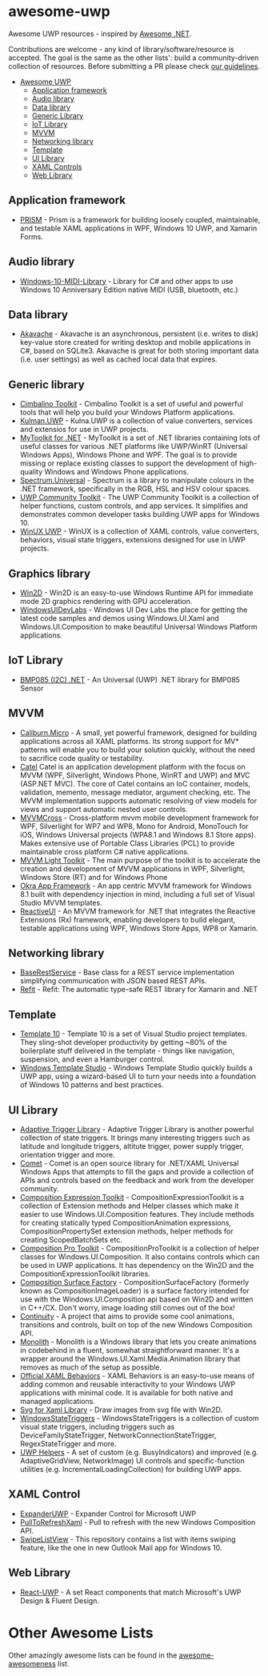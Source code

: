 # awesome-uwp
Awesome UWP resources - inspired by [Awesome .NET](https://github.com/quozd/awesome-dotnet).

Contributions are welcome - any kind of library/software/resource is accepted. The goal is the same as the other lists': build a community-driven collection of resources. Before submitting a PR please check [our guidelines](https://github.com/tomzorz/awesome-uwp/blob/master/CONTRIBUTING.md).

* [Awesome UWP](#awesome-uwp)
    * [Application framework](#application-framework)
    * [Audio library](#audio-library)
    * [Data library](#data-library)
    * [Generic Library](#generic-library)
    * [IoT Library](#iot-library)
    * [MVVM](#mvvm)
    * [Networking library](#networking-library)
    * [Template](#template)
    * [UI Library](#ui-library)
    * [XAML Controls](#xaml-controls)
    * [Web Library](#web-library)

## Application framework
* [PRISM](https://github.com/PrismLibrary/Prism) - Prism is a framework for building loosely coupled, maintainable, and testable XAML applications in WPF, Windows 10 UWP, and Xamarin Forms.

## Audio library
* [Windows-10-MIDI-Library](https://github.com/Psychlist1972/Windows-10-MIDI-Library/) - Library for C# and other apps to use Windows 10 Anniversary Edition native MIDI (USB, bluetooth, etc.)

## Data library
* [Akavache](https://github.com/akavache/Akavache) - Akavache is an asynchronous, persistent (i.e. writes to disk) key-value store created for writing desktop and mobile applications in C#, based on SQLite3. Akavache is great for both storing important data (i.e. user settings) as well as cached local data that expires.

## Generic library
* [Cimbalino Toolkit](https://github.com/Cimbalino/Cimbalino-Toolkit) - Cimbalino Toolkit is a set of useful and powerful tools that will help you build your Windows Platform applications.
* [Kulman.UWP](https://github.com/igorkulman/Kulman.UWP) - Kulna.UWP is a collection of value converters, services and extensios for use in UWP projects.
* [MyToolkit for .NET](https://github.com/MyToolkit/MyToolkit) - MyToolkit is a set of .NET libraries containing lots of useful classes for various .NET platforms like UWP/WinRT (Universal Windows Apps), Windows Phone and WPF. The goal is to provide missing or replace existing classes to support the development of high-quality Windows and Windows Phone applications.
* [Spectrum.Universal](https://github.com/nigel-sampson/spectrum) - Spectrum is a library to manipulate colours in the .NET framework, specifically in the RGB, HSL and HSV colour spaces.
* [UWP Community Toolkit](https://github.com/Microsoft/UWPCommunityToolkit) - The UWP Community Toolkit is a collection of helper functions, custom controls, and app services. It simplifies and demonstrates common developer tasks building UWP apps for Windows 10.
* [WinUX UWP](https://github.com/jamesmcroft/WinUX-UWP-Toolkit) - WinUX is a collection of XAML controls, value converters, behaviors, visual state triggers, extensions designed for use in UWP projects.

## Graphics library
* [Win2D](https://github.com/Microsoft/Win2D/) - Win2D is an easy-to-use Windows Runtime API for immediate mode 2D graphics rendering with GPU acceleration.
* [WindowsUIDevLabs](https://github.com/Microsoft/WindowsUIDevLabs) - Windows UI Dev Labs the place for getting the latest code samples and demos using Windows.UI.Xaml and Windows.UI.Composition to make beautiful Universal Windows Platform applications.

## IoT Library
* [BMP085 (I2C) .NET](https://github.com/baget/BMP085Dotnet) - An Universal (UWP) .NET library for BMP085 Sensor

## MVVM
* [Caliburn.Micro](https://github.com/Caliburn-Micro/Caliburn.Micro) - A small, yet powerful framework, designed for building applications across all XAML platforms. Its strong support for MV* patterns will enable you to build your solution quickly, without the need to sacrifice code quality or testability.
* [Catel](https://github.com/Catel/Catel) Catel is an application development platform with the focus on MVVM (WPF, Silverlight, Windows Phone, WinRT and UWP) and MVC (ASP.NET MVC). The core of Catel contains an IoC container, models, validation, memento, message mediator, argument checking, etc. The MVVM implementation supports automatic resolving of view models for views and support automatic nested user controls.
* [MVVMCross](https://github.com/MvvmCross/MvvmCross) - Cross-platform mvvm mobile development framework for WPF, Silverlight for WP7 and WP8, Mono for Android, MonoTouch for iOS, Windows Universal projects (WPA8.1 and Windows 8.1 Store apps). Makes extensive use of Portable Class Libraries (PCL) to provide maintainable cross platform C# native applications.
* [MVVM Light Toolkit](https://mvvmlight.codeplex.com/) - The main purpose of the toolkit is to accelerate the creation and development of MVVM applications in WPF, Silverlight, Windows Store (RT) and for Windows Phone
* [Okra App Framework](http://okraframework.github.io) - An app centric MVVM framework for Windows 8.1 built with dependency injection in mind, including a full set of Visual Studio MVVM templates.
* [ReactiveUI](https://github.com/reactiveui/reactiveui/) - An MVVM framework for .NET that integrates the Reactive Extensions (Rx) framework, enabling developers to build elegant, testable applications using WPF, Windows Store Apps, WP8 or Xamarin.

## Networking library

* [BaseRestService](https://github.com/igorkulman/Kulman.WPA81.BaseRestService) - Base class for a REST service implementation simplifying communication with JSON based REST APIs.
* [Refit](https://github.com/paulcbetts/refit) - Refit: The automatic type-safe REST library for Xamarin and .NET

## Template
* [Template 10](https://github.com/Windows-XAML/Template10) - Template 10 is a set of Visual Studio project templates. They sling-shot developer productivity by getting ~80% of the boilerplate stuff delivered in the template - things like navigation, suspension, and even a Hamburger control.
* [Windows Template Studio](https://github.com/Microsoft/WindowsTemplateStudio) - Windows Template Studio quickly builds a UWP app, using a wizard-based UI to turn your needs into a foundation of Windows 10 patterns and best practices. 

## UI Library
* [Adaptive Trigger Library](https://github.com/Herdo/AdaptiveTriggerLibrary) - Adaptive Trigger Library is another powerful collection of state triggers. It brings many interesting triggers such as latitude and longitude triggers, altitute trigger, power supply trigger, orientation trigger and more.
* [Comet](https://github.com/nmetulev/comet) - Comet is an open source library for .NET/XAML Universal Windows Apps that attempts to fill the gaps and provide a collection of APIs and controls based on the feedback and work from the developer community.
* [Composition Expression Toolkit](https://github.com/ratishphilip/CompositionExpressionToolkit) - CompositionExpressionToolkit is a collection of Extension methods and Helper classes which make it easier to use Windows.UI.Composition features. They include methods for creating statically typed CompositionAnimation expressions, CompositionPropertySet extension methods, helper methods for creating ScopedBatchSets etc. 
* [Composition Pro Toolkit](https://github.com/ratishphilip/CompositionProToolkit) - CompositionProToolkit is a collection of helper classes for Windows.UI.Composition. It also contains controls which can be used in UWP applications. It has dependency on the Win2D and the CompositionExpressionToolkit libraries.
* [Composition Surface Factory](https://github.com/robmikh/compositionsurfacefactory) - CompositionSurfaceFactory (formerly known as CompositionImageLoader) is a surface factory intended for use with the Windows.UI.Composition api based on Win2D and written in C++/CX. Don't worry, image loading still comes out of the box!
* [Continuity](https://github.com/JustinXinLiu/Continuity) - A project that aims to provide some cool animations, transitions and controls, built on top of the new Windows Composition API.
* [Monolith](https://github.com/ThatLousyGuy/Monolith) - Monolith is a Windows library that lets you create animations in codebehind in a fluent, somewhat straightforward manner. It's a wrapper around the Windows.UI.Xaml.Media.Animation library that removes as much of the setup as possible.
* [Official XAML Behaviors](https://github.com/Microsoft/XamlBehaviors) - XAML Behaviors is an easy-to-use means of adding common and reusable interactivity to your Windows UWP applications with minimal code. It is available for both native and managed applications.
* [Svg for Xaml Library](https://github.com/mntone/svgforxaml) - Draw images from svg file with Win2D.
* [WindowsStateTriggers](https://github.com/dotMorten/WindowsStateTriggers) - WindowsStateTriggers is a collection of custom visual state triggers, including triggers such as DeviceFamilyStateTrigger, NetworkConnectionStateTrigger, RegexStateTrigger and more.
* [UWP Helpers](https://github.com/LanceMcCarthy/UwpProjects) - A set of custom (e.g. BusyIndicators) and improved (e.g. AdaptiveGridView, NetworkImage) UI controls and specific-function utilities (e.g. IncrementalLoadingCollection) for building UWP apps.

## XAML Control
* [ExpanderUWP](https://github.com/deanchalk/ExpanderUWP) - Expander Control for Microsoft UWP
* [PullToRefreshXaml](https://github.com/JustinXinLiu/PullToRefreshUWP_WindowsComposition) - Pull to refresh with the new Windows Composition API.
* [SwipeListView](https://github.com/FrayxRulez/SwipeListView) - This repository contains a list with items swiping feature, like the one in new Outlook Mail app for Windows 10.

## Web Library
* [React-UWP](https://github.com/myxvisual/react-uwp) - A set React components that match Microsoft's UWP Design & Fluent Design.

# Other Awesome Lists
Other amazingly awesome lists can be found in the [awesome-awesomeness](https://github.com/bayandin/awesome-awesomeness) list.
